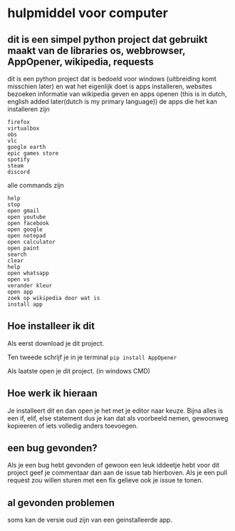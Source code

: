 # hulpmiddel voor computer
## dit is een simpel python project dat gebruikt maakt van de libraries os, webbrowser, AppOpener, wikipedia, requests


dit is een python project dat is bedoeld voor windows (uitbreiding komt misschien later) en wat het eigenlijk doet is
apps installeren, websites bezoeken informatie van wikipedia geven en apps openen
(this is in dutch, english added later(dutch is my primary language))
de apps die het kan installeren zijn 
```
firefox
virtualbox
obs
vlc
google earth
epic games store
spotify
steam
discord
```




alle commands zijn
```
help
stop
open gmail
open youtube
open facebook
open google
open notepad
open calculator
open paint
search
clear
help
open whatsapp
open vs
verander kleur
open app
zoek op wikipedia door wat is
install app
```

## Hoe installeer ik dit
Als eerst download je dit project.



Ten tweede schrijf je in je terminal 
```pip install AppOpener```



Als laatste open je dit project.
(in windows CMD)


## Hoe werk ik hieraan
Je installeert dit en dan open je het met je editor naar keuze.
Bijna alles is een if, elif, else statement dus je kan dat als voorbeeld nemen,
gewoonweg kopieeren of iets volledig anders toevoegen.


## een bug gevonden?
Als je een bug hebt gevonden of gewoon een leuk iddeetje hebt voor dit project geef je commentaar dan aan de issue tab hierboven.
Als je een pull request zou willen sturen met een fix gelieve ook je issue te tonen.

## al gevonden problemen
soms kan de versie oud zijn van een geinstalleerde app.
